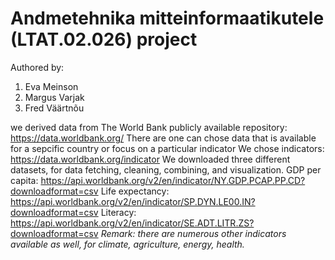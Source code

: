 # Andmetehnika mitteinformaatikutele (LTAT.02.026) project

Authored by:
1) Eva Meinson
2) Margus Varjak
3) Fred Väärtnõu

we derived data from The World Bank publicly available repository:
https://data.worldbank.org/
There are one can chose data that is available for a sepcific country or focus on a particular indicator
We chose indicators:
https://data.worldbank.org/indicator
We downloaded three different datasets, for data fetching, cleaning, combining, and visualization.
GDP per capita:     https://api.worldbank.org/v2/en/indicator/NY.GDP.PCAP.PP.CD?downloadformat=csv
Life expectancy:    https://api.worldbank.org/v2/en/indicator/SP.DYN.LE00.IN?downloadformat=csv
Literacy:           https://api.worldbank.org/v2/en/indicator/SE.ADT.LITR.ZS?downloadformat=csv
<i>Remark: there are numerous other indicators available as well, for climate, agriculture, energy, health. </i>


